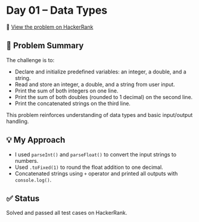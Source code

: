 # Day 01 – Data Types

🔗 [View the problem on HackerRank](https://www.hackerrank.com/challenges/30-data-types/problem?isFullScreen=true)

## 📘 Problem Summary
The challenge is to:
- Declare and initialize predefined variables: an integer, a double, and a string.
- Read and store an integer, a double, and a string from user input.
- Print the sum of both integers on one line.
- Print the sum of both doubles (rounded to 1 decimal) on the second line.
- Print the concatenated strings on the third line.

This problem reinforces understanding of data types and basic input/output handling.

## 💡 My Approach
- I used `parseInt()` and `parseFloat()` to convert the input strings to numbers.
- Used `.toFixed(1)` to round the float addition to one decimal.
- Concatenated strings using `+` operator and printed all outputs with `console.log()`.

## ✅ Status
Solved and passed all test cases on HackerRank.
